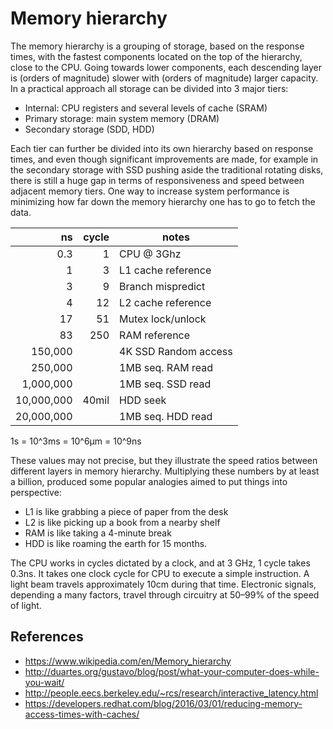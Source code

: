 # Memory hierarchy


The memory hierarchy is a grouping of storage, based on the response times, with the fastest components located on the top of the hierarchy, close to the CPU. Going towards lower components, each descending layer is (orders of magnitude) slower with (orders of magnitude) larger capacity. In a practical approach all storage can be divided into 3 major tiers:
- Internal: CPU registers and several levels of cache (SRAM)
- Primary storage: main system memory (DRAM)
- Secondary storage (SDD, HDD)

Each tier can further be divided into its own hierarchy based on response times, and even though significant improvements are made, for example in the secondary storage with SSD pushing aside the traditional rotating disks, there is still a huge gap in terms of responsiveness and speed between adjacent memory tiers. One way to increase system performance is minimizing how far down the memory hierarchy one has to go to fetch the data.

 ns         | cycle | notes
-----------:|------:|-----------------
        0.3 |     1 | CPU @ 3Ghz
          1 |     3 | L1 cache reference
          3 |     9 | Branch mispredict
          4 |    12 | L2 cache reference
         17 |    51 | Mutex lock/unlock
         83 |   250 | RAM reference
    150,000 |       | 4K SSD Random access
    250,000 |       | 1MB seq. RAM read
  1,000,000 |       | 1MB seq. SSD read
 10,000,000 | 40mil | HDD seek
 20,000,000 |       | 1MB seq. HDD read

1s = 10^3ms = 10^6μm = 10^9ns

These values may not precise, but they illustrate the speed ratios between different layers in memory hierarchy. Multiplying these numbers by at least a billion, produced some popular analogies aimed to put things into perspective:
- L1 is like grabbing a piece of paper from the desk
- L2 is like picking up a book from a nearby shelf
- RAM is like taking a 4-minute break
- HDD is like roaming the earth for 15 months.

The CPU works in cycles dictated by a clock, and at 3 GHz, 1 cycle takes 0.3ns. It takes one clock cycle for CPU to execute a simple instruction. A light beam travels approximately 10cm during that time. Electronic signals, depending a many factors, travel through circuitry at 50–99% of the speed of light.




## References
- https://www.wikipedia.com/en/Memory_hierarchy
- http://duartes.org/gustavo/blog/post/what-your-computer-does-while-you-wait/
- http://people.eecs.berkeley.edu/~rcs/research/interactive_latency.html
- https://developers.redhat.com/blog/2016/03/01/reducing-memory-access-times-with-caches/